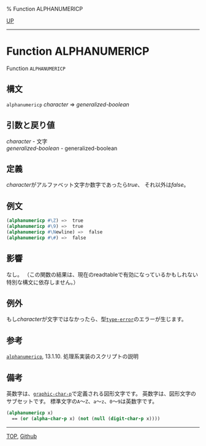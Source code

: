 % Function ALPHANUMERICP

[UP](13.2.html)  

---

# Function **ALPHANUMERICP**


Function `ALPHANUMERICP`


## 構文

`alphanumericp` *character* => *generalized-boolean*


## 引数と戻り値

*character* - 文字  
*generalized-boolean* - generalized-boolean


## 定義

*character*がアルファベット文字か数字であったら*true*、
それ以外は*false*。


## 例文

```lisp
(alphanumericp #\Z) =>  true
(alphanumericp #\9) =>  true
(alphanumericp #\Newline) =>  false
(alphanumericp #\#) =>  false
```


## 影響

なし。
（この関数の結果は、現在のreadtableで有効になっているかもしれない
特別な構文に依存しません。）


## 例外

もし*character*が文字ではなかったら、型[`type-error`](4.4.type-error.html)のエラーが生じます。


## 参考

[`alphanumericp`](13.2.alphanumericp.html), 13.1.10. 処理系実装のスクリプトの説明


## 備考

英数字は、[`graphic-char-p`](13.2.graphic-char-p.html)で定義される図形文字です。
英数字は、図形文字のサブセットです。
標準文字の`A`～`Z`、`a`～`z`、`0`～`9`は英数字です。

```lisp
(alphanumericp x)
  == (or (alpha-char-p x) (not (null (digit-char-p x))))
```


---
[TOP](index.html),  [Github](https://github.com/nptcl/npt-japanese)

